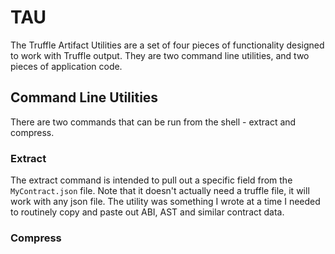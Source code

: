 # TAU

The Truffle Artifact Utilities are a set of four pieces of functionality designed to work with Truffle output. They are two command line utilities, and two pieces of application code.

## Command Line Utilities

There are two commands that can be run from the shell - extract and compress.

### Extract

The extract command is intended to pull out a specific field from the `MyContract.json` file. Note that it doesn't actually need a truffle file, it will work with any json file. The utility was something I wrote at a time I needed to routinely copy and paste out ABI, AST and similar contract data.

### Compress
